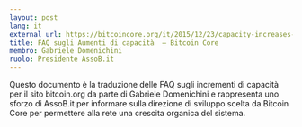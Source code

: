 ```yaml
---
layout: post
lang: it
external_url: https://bitcoincore.org/it/2015/12/23/capacity-increases-faq/
title: FAQ sugli Aumenti di capacità  — Bitcoin Core
membro: Gabriele Domenichini
ruolo: Presidente AssoB.it
---
```


Questo documento è la traduzione delle FAQ
sugli incrementi di capacità per il sito bitcoin.org da parte di
Gabriele Domenichini e rappresenta uno sforzo di AssoB.it per informare
sulla direzione di sviluppo scelta da Bitcoin Core per permettere alla rete una
crescita organica del sistema.
<!-- more -->
